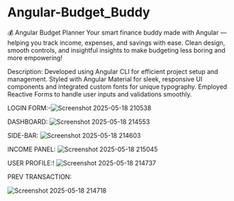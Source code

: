 # Angular-Budget_Buddy
💰 Angular Budget Planner Your smart finance buddy made with Angular — helping you track income, expenses, and savings with ease. Clean design, smooth controls, and insightful insights to make budgeting less boring and more empowering!


Description:
Developed using Angular CLI for efficient project setup and management. Styled with Angular Material for sleek, responsive UI components and integrated custom fonts for unique typography. Employed Reactive Forms to handle user inputs and validations smoothly.

LOGIN FORM:-![Screenshot 2025-05-18 210538](https://github.com/user-attachments/assets/c195259c-d84d-45b2-805b-495bd7c83385)

DASHBOARD:
![Screenshot 2025-05-18 214553](https://github.com/user-attachments/assets/2c42f2f6-312b-4805-9c0e-300971e54a6c)

SIDE-BAR:
![Screenshot 2025-05-18 214603](https://github.com/user-attachments/assets/9255029e-8559-4a8a-acbd-736279f5d043)

INCOME PANEL:
![Screenshot 2025-05-18 215045](https://github.com/user-attachments/assets/c0a98e22-5b81-4ddf-9f5a-358e97ae808f)


USER PROFILE:!
![Screenshot 2025-05-18 214737](https://github.com/user-attachments/assets/7271b4c3-02e1-4c87-ac6f-f82ce31764d0)

PREV TRANSACTION:


![Screenshot 2025-05-18 214718](https://github.com/user-attachments/assets/6e442ad3-2324-4060-b92d-ca16cf33ee02)

